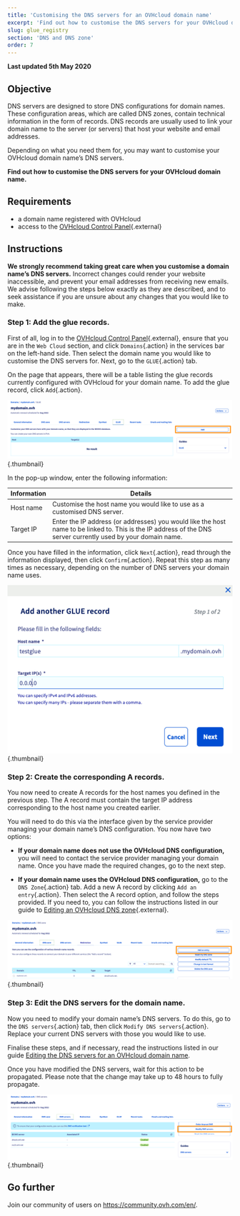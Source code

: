```yaml
---
title: 'Customising the DNS servers for an OVHcloud domain name'
excerpt: 'Find out how to customise the DNS servers for your OVHcloud domain name'
slug: glue_registry
section: 'DNS and DNS zone'
order: 7
---
```


**Last updated 5th May 2020**

## Objective

DNS servers are designed to store DNS configurations for domain names. These configuration areas, which are called DNS zones, contain technical information in the form of records. DNS records are usually used to link your domain name to the server (or servers) that host your website and email addresses.

Depending on what you need them for, you may want to customise your OVHcloud domain name’s DNS servers.

**Find out how to customise the DNS servers for your OVHcloud domain name.**

## Requirements

- a domain name registered with OVHcloud
- access to the [OVHcloud Control Panel](https://ca.ovh.com/auth/?action=gotomanager&from=https://www.ovh.com/sg/&ovhSubsidiary=sg){.external}

## Instructions

**We strongly recommend taking great care when you customise a domain name’s DNS servers.** Incorrect changes could render your website inaccessible, and prevent your email addresses from receiving new emails. We advise following the steps below exactly as they are described, and to seek assistance if you are unsure about any changes that you would like to make.

### Step 1: Add the glue records.

First of all, log in to the [OVHcloud Control Panel](https://ca.ovh.com/auth/?action=gotomanager&from=https://www.ovh.com/sg/&ovhSubsidiary=sg){.external}, ensure that you are in the `Web Cloud` section, and click `Domains`{.action} in the services bar on the left-hand side. Then select the domain name you would like to customise the DNS servers for. Next, go to the `GLUE`{.action} tab.

On the page that appears, there will be a table listing the glue records currently configured with OVHcloud for your domain name. To add the glue record, click `Add`{.action}.

![glueregistry](images/customize-dns-servers-step1.png){.thumbnail}

In the pop-up window, enter the following information:

|Information|Details|  
|---|---|
|Host name|Customise the host name you would like to use as a customised DNS server.|
|Target IP|Enter the IP address (or addresses) you would like the host name to be linked to. This is the IP address of the DNS server currently used by your domain name.|

Once you have filled in the information, click `Next`{.action}, read through the information displayed, then click `Confirm`{.action}. Repeat this step as many times as necessary, depending on the number of DNS servers your domain name uses.

![glueregistry](images/customize-dns-servers-step2.png){.thumbnail}

### Step 2: Create the corresponding A records.

You now need to create A records for the host names you defined in the previous step. The A record must contain the target IP address corresponding to the host name you created earlier.

You will need to do this via the interface given by the service provider managing your domain name’s DNS configuration. You now have two options:

- **If your domain name does not use the OVHcloud DNS configuration,** you will need to contact the service provider managing your domain name. Once you have made the required changes, go to the next step.

- **If your domain name uses the OVHcloud DNS configuration,** go to the `DNS Zone`{.action} tab. Add a new A record by clicking `Add an entry`{.action}. Then select the A record option, and follow the steps provided.  If you need to, you can follow the instructions listed in our guide to [Editing an OVHcloud DNS zone](../web_hosting_how_to_edit_my_dns_zone/){.external}.

![glueregistry](images/customize-dns-servers-step3.png){.thumbnail}

### Step 3: Edit the DNS servers for the domain name.

Now you need to modify your domain name’s DNS servers. To do this, go to the `DNS servers`{.action} tab, then click `Modify DNS servers`{.action}. Replace your current DNS servers with those you would like to use.

Finalise these steps, and if necessary, read the instructions listed in our guide [Editing the DNS servers for an OVHcloud domain name](../web_hosting_general_information_about_dns_servers/).

Once you have modified the DNS servers, wait for this action to be propagated. Please note that the change may take up to 48 hours to fully propagate.

![glueregistry](images/customize-dns-servers-step4.png){.thumbnail}

## Go further

Join our community of users on <https://community.ovh.com/en/>.
